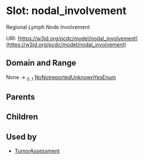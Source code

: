 
# Slot: nodal_involvement


Regional Lymph Node Involvement

URI: [https://w3id.org/pcdc/model/nodal_involvement](https://w3id.org/pcdc/model/nodal_involvement)


## Domain and Range

None &#8594;  <sub>0..1</sub> [NoNotreportedUnknownYesEnum](NoNotreportedUnknownYesEnum.md)

## Parents


## Children


## Used by

 * [TumorAssessment](TumorAssessment.md)
